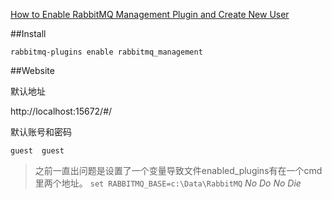 [How to Enable RabbitMQ Management Plugin and Create New User](http://www.tuicool.com/articles/n2qUfy)

##Install

```
rabbitmq-plugins enable rabbitmq_management
```

##Website

默认地址

http://localhost:15672/#/

默认账号和密码

```
guest  guest
```


>之前一直出问题是设置了一个变量导致文件enabled_plugins有在一个cmd里两个地址。
>`set RABBITMQ_BASE=c:\Data\RabbitMQ`
>*No Do No Die*